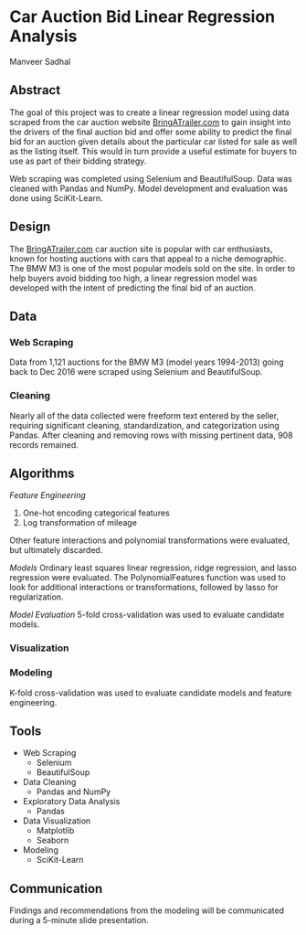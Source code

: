 # Car Auction Bid Linear Regression Analysis

Manveer Sadhal


## Abstract
The goal of this project was to create a linear regression model using data scraped from the car auction website [BringATrailer.com](https://bringatrailer.com/) to gain insight into the drivers of the final auction bid and offer some ability to predict the final bid for an auction given details about the particular car listed for sale as well as the listing itself. This would in turn provide a useful estimate for buyers to use as part of their bidding strategy.

Web scraping was completed using Selenium and BeautifulSoup. Data was cleaned with Pandas and NumPy. Model development and evaluation was done using SciKit-Learn.

## Design
The [BringATrailer.com](https://bringatrailer.com/) car auction site is popular with car enthusiasts, known for hosting auctions with cars that appeal to a niche demographic. The BMW M3 is one of the most popular models sold on the site. In order to help buyers avoid bidding too high, a linear regression model was developed with the intent of predicting the final bid of an auction.


## Data
### Web Scraping
Data from 1,121 auctions for the BMW M3 (model years 1994-2013) going back to Dec 2016 were scraped using Selenium and BeautifulSoup. 

### Cleaning
Nearly all of the data collected were freeform text entered by the seller, requiring significant cleaning, standardization, and categorization using Pandas. After cleaning and removing rows with missing pertinent data, 908 records remained.

## Algorithms
*Feature Engineering*
1. One-hot encoding categorical features
2. Log transformation of mileage

Other feature interactions and polynomial transformations were evaluated, but ultimately discarded.

*Models*
Ordinary least squares linear regression, ridge regression, and lasso regression were evaluated. The PolynomialFeatures function was used to look for additional interactions or transformations, followed by lasso for regularization.

*Model Evaluation*
5-fold cross-validation was used to evaluate candidate models. 

### Visualization

### Modeling
K-fold cross-validation was used to evaluate candidate models and feature engineering.


## Tools
- Web Scraping
    - Selenium
    - BeautifulSoup
- Data Cleaning
    - Pandas and NumPy
- Exploratory Data Analysis
    - Pandas
- Data Visualization
    - Matplotlib
    - Seaborn
- Modeling
    - SciKit-Learn


## Communication
Findings and recommendations from the modeling will be communicated during a 5-minute slide presentation.


